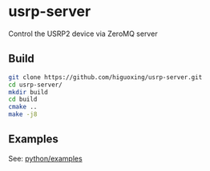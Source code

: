 # usrp-server
Control the USRP2 device via ZeroMQ server

## Build

```bash
git clone https://github.com/higuoxing/usrp-server.git
cd usrp-server/
mkdir build
cd build
cmake ..
make -j8
```

## Examples

See: [python/examples](https://github.com/higuoxing/usrp-server/blob/main/python/examples/)
